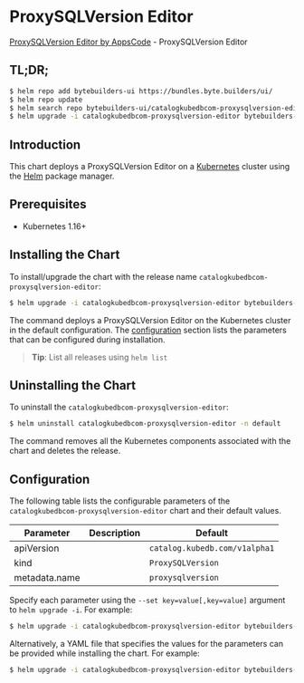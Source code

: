 # ProxySQLVersion Editor

[ProxySQLVersion Editor by AppsCode](https://byte.builders) - ProxySQLVersion Editor

## TL;DR;

```bash
$ helm repo add bytebuilders-ui https://bundles.byte.builders/ui/
$ helm repo update
$ helm search repo bytebuilders-ui/catalogkubedbcom-proxysqlversion-editor --version=v0.4.1
$ helm upgrade -i catalogkubedbcom-proxysqlversion-editor bytebuilders-ui/catalogkubedbcom-proxysqlversion-editor -n default --create-namespace --version=v0.4.1
```

## Introduction

This chart deploys a ProxySQLVersion Editor on a [Kubernetes](http://kubernetes.io) cluster using the [Helm](https://helm.sh) package manager.

## Prerequisites

- Kubernetes 1.16+

## Installing the Chart

To install/upgrade the chart with the release name `catalogkubedbcom-proxysqlversion-editor`:

```bash
$ helm upgrade -i catalogkubedbcom-proxysqlversion-editor bytebuilders-ui/catalogkubedbcom-proxysqlversion-editor -n default --create-namespace --version=v0.4.1
```

The command deploys a ProxySQLVersion Editor on the Kubernetes cluster in the default configuration. The [configuration](#configuration) section lists the parameters that can be configured during installation.

> **Tip**: List all releases using `helm list`

## Uninstalling the Chart

To uninstall the `catalogkubedbcom-proxysqlversion-editor`:

```bash
$ helm uninstall catalogkubedbcom-proxysqlversion-editor -n default
```

The command removes all the Kubernetes components associated with the chart and deletes the release.

## Configuration

The following table lists the configurable parameters of the `catalogkubedbcom-proxysqlversion-editor` chart and their default values.

|   Parameter   | Description |                 Default                  |
|---------------|-------------|------------------------------------------|
| apiVersion    |             | <code>catalog.kubedb.com/v1alpha1</code> |
| kind          |             | <code>ProxySQLVersion</code>             |
| metadata.name |             | <code>proxysqlversion</code>             |


Specify each parameter using the `--set key=value[,key=value]` argument to `helm upgrade -i`. For example:

```bash
$ helm upgrade -i catalogkubedbcom-proxysqlversion-editor bytebuilders-ui/catalogkubedbcom-proxysqlversion-editor -n default --create-namespace --version=v0.4.1 --set apiVersion=catalog.kubedb.com/v1alpha1
```

Alternatively, a YAML file that specifies the values for the parameters can be provided while
installing the chart. For example:

```bash
$ helm upgrade -i catalogkubedbcom-proxysqlversion-editor bytebuilders-ui/catalogkubedbcom-proxysqlversion-editor -n default --create-namespace --version=v0.4.1 --values values.yaml
```
